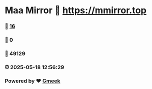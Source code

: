 # Maa Mirror :link: https://mmirror.top 
### :page_facing_up: [16](https://mmirror.top/tag.html) 
### :speech_balloon: 0 
### :hibiscus: 49129 
### :alarm_clock: 2025-05-18 12:56:29 
### Powered by :heart: [Gmeek](https://github.com/Meekdai/Gmeek)
